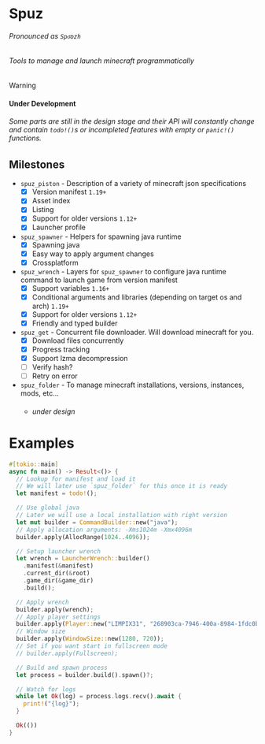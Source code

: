 # Spuz
###### Pronounced as `Spo͞ozh`
###### Tools to manage and launch minecraft programmatically

> [!Warning]
> #### Under Development
> ###### Some parts are still in the design stage and their API will constantly change and contain `todo!()`s or incompleted features with empty or `panic!()` functions.

## Milestones
- `spuz_piston` - Description of a variety of minecraft json specifications
    - [x] Version manifest `1.19+`
    - [x] Asset index
    - [x] Listing
    - [x] Support for older versions `1.12+`
    - [x] Launcher profile
- `spuz_spawner` - Helpers for spawning java runtime
    - [x] Spawning java
    - [x] Easy way to apply argument changes
    - [x] Crossplatform
- `spuz_wrench` - Layers for `spuz_spawner` to configure java runtime command to launch game from version manifest
    - [x] Support variables `1.16+`
    - [x] Conditional arguments and libraries (depending on target os and arch) `1.19+`
    - [x] Support for older versions `1.12+`
    - [x] Friendly and typed builder
- `spuz_get` - Concurrent file downloader. Will download minecraft for you.
    - [x] Download files concurrently
    - [x] Progress tracking
    - [x] Support lzma decompression
    - [ ] Verify hash?
    - [ ] Retry on error
- `spuz_folder` - To manage minecraft installations, versions, instances, mods, etc...
    - ###### under design

# Examples
```rust
#[tokio::main]
async fn main() -> Result<()> {
  // Lookup for manifest and load it
  // We will later use `spuz_folder` for this once it is ready
  let manifest = todo!();

  // Use global java
  // Later we will use a local installation with right version
  let mut builder = CommandBuilder::new("java");
  // Apply allocation arguments: -Xms1024m -Xmx4096m
  builder.apply(AllocRange(1024..4096));

  // Setup launcher wrench
  let wrench = LauncherWrench::builder()
    .manifest(&manifest)
    .current_dir(&root)
    .game_dir(&game_dir)
    .build();

  // Apply wrench
  builder.apply(wrench);
  // Apply player settings
  builder.apply(Player::new("LIMPIX31", "268903ca-7946-400a-8984-1fdc0b8baf71"));
  // Window size
  builder.apply(WindowSize::new(1280, 720));
  // Set if you want start in fullscreen mode
  // builder.apply(Fullscreen);

  // Build and spawn process
  let process = builder.build().spawn()?;

  // Watch for logs
  while let Ok(log) = process.logs.recv().await {
    print!("{log}");
  }

  Ok(())
}
```
